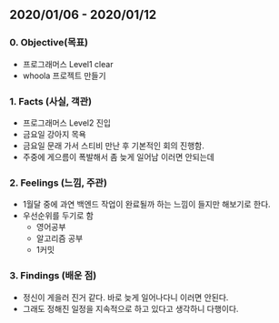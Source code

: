 ## 2020/01/06 - 2020/01/12

### 0. Objective(목표)

- 프로그래머스 Level1 clear
- whoola 프로젝트 만들기

### 1. Facts (사실, 객관)

- 프로그래머스 Level2 진입
- 금요일 강아지 목욕
- 금요일 문래 가서 스티비 만난 후 기본적인 회의 진행함.
- 주중에 게으름이 폭발해서 좀 늦게 일어남 이러면 안되는데

### 2. Feelings (느낌, 주관)

- 1월달 중에 과연 백엔드 작업이 완료될까 하는 느낌이 들지만 해보기로 한다.
- 우선순위를 두기로 함
  - 영어공부
  - 알고리즘 공부
  - 1커밋

### 3. Findings (배운 점)

- 정신이 게을러 진거 같다. 바로 늦게 일어나다니 이러면 안된다.
- 그래도 정해진 일정을 지속적으로 하고 있다고 생각하니 다행이다.
